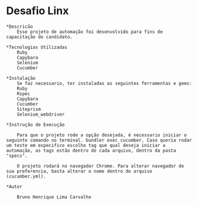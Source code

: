 # Desafio Linx

    *Descricão
        Esse projeto de automação foi desenvolvido para fins de capacitação do candidato.

    *Tecnologias Utilizadas
        Ruby 
        Capybara
        Selenium
        Cucumber

    *Instalação
        Se faz necessario, ter instaladas as seguintes ferramentas e gems:
        Ruby
        Rspec
        Capybara
        Cucumber
        Siteprism
        Selenium_webdriver     

    *Instrução de Execução

        Para que o projeto rode a opção desejada, é necessario iniciar o seguinte comando no terminal. bundler exec cucumber. Caso queria rodar um teste em especifico escolha tag que qual deseja iniciar a automação, as tags estão dentro de cada arquivo, dentro da pasta "specs".

        O projeto rodará no navegador Chrome. Para alterar navegador de sua preferencia, basta alterar o nome dentro do arquivo (cucumber.yml). 

    *Autor

        Bruno Henrique Lima Carvalho
    